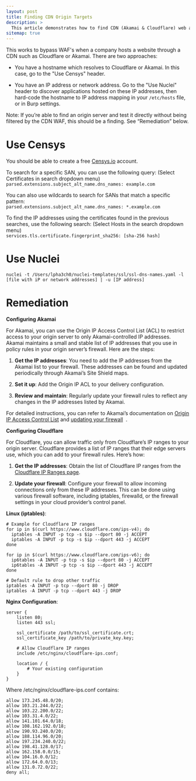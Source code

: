 ```yaml
---
layout: post
title: Finding CDN Origin Targets
description: >
  This article demonstrates how to find CDN (Akamai & Cloudflare) web application origin servers. If these origin servers aren't properly limiting source IP addresses to the CDN, you can hard-code the name to IP address mapping in your hosts file to bypass the WAF.
sitemap: true
---
```


This works to bypass WAF's when a company hosts a website through a CDN such as Cloudflare or Akamai. There are two approaches:

- You have a hostname which resolves to Cloudflare or Akamai. In this case, go to the "Use Censys" header.
    
- You have an IP address or network address. Go to the "Use Nuclei" header to discover applications hosted on these IP addresses, then hard-code the hostname to IP address mapping in your `/etc/hosts` file, or in Burp settings.
    

Note: If you’re able to find an origin server and test it directly without being filtered by the CDN WAF, this should be a finding. See “Remediation” below.

# Use Censys

You should be able to create a free [Censys.io](http://censys.io/ "http://censys.io") account.

To search for a specific SAN, you can use the following query: (Select Certificates in search dropdown menu) `parsed.extensions.subject_alt_name.dns_names: example.com`

You can also use wildcards to search for SANs that match a specific pattern:  
`parsed.extensions.subject_alt_name.dns_names: *.example.com`

To find the IP addresses using the certificates found in the previous searches, use the following search: (Select Hosts in the search dropdown menu)  
`services.tls.certificate.fingerprint_sha256: [sha-256 hash]`

# Use Nuclei

`nuclei -t /Users/lpha3ch0/nuclei-templates/ssl/ssl-dns-names.yaml -l [file with iP or network addresses] | -u [IP address]`

# Remediation

**Configuring Akamai**

For Akamai, you can use the Origin IP Access Control List (ACL) to restrict access to your origin server to only Akamai-controlled IP addresses. Akamai maintains a small and stable list of IP addresses that you use in policy rules in your origin server’s firewall. Here are the steps:

1. **Get the IP addresses**: You need to add the IP addresses from the Akamai list to your firewall. These addresses can be found and updated periodically through Akamai’s Site Shield maps.
    
2. **Set it up**: Add the Origin IP ACL to your delivery configuration.
    
3. **Review and maintain**: Regularly update your firewall rules to reflect any changes in the IP addresses listed by Akamai.
    

For detailed instructions, you can refer to Akamai’s documentation on [Origin IP Access Control List](https://techdocs.akamai.com/origin-ip-acl/docs/welcome "https://techdocs.akamai.com/origin-ip-acl/docs/welcome") and [updating your firewall](https://techdocs.akamai.com/site-shield/docs/update-your-firewall-with-the-latest-ip-addresses "https://techdocs.akamai.com/site-shield/docs/update-your-firewall-with-the-latest-ip-addresses")  .

**Configuring Cloudflare**

For Cloudflare, you can allow traffic only from Cloudflare’s IP ranges to your origin server. Cloudflare provides a list of IP ranges that their edge servers use, which you can add to your firewall rules. Here’s how:

1. **Get the IP addresses**: Obtain the list of Cloudflare IP ranges from the [Cloudflare IP Ranges page](https://www.cloudflare.com/ips/ "https://www.cloudflare.com/ips/").
    
2. **Update your firewall**: Configure your firewall to allow incoming connections only from these IP addresses. This can be done using various firewall software, including iptables, firewalld, or the firewall settings in your cloud provider’s control panel.
    

**Linux (iptables)**:
```
# Example for Cloudflare IP ranges
for ip in $(curl https://www.cloudflare.com/ips-v4); do
  iptables -A INPUT -p tcp -s $ip --dport 80 -j ACCEPT
  iptables -A INPUT -p tcp -s $ip --dport 443 -j ACCEPT
done

for ip in $(curl https://www.cloudflare.com/ips-v6); do
  ip6tables -A INPUT -p tcp -s $ip --dport 80 -j ACCEPT
  ip6tables -A INPUT -p tcp -s $ip --dport 443 -j ACCEPT
done

# Default rule to drop other traffic
iptables -A INPUT -p tcp --dport 80 -j DROP
iptables -A INPUT -p tcp --dport 443 -j DROP
```

**Nginx Configuration**:
```
server {
    listen 80;
    listen 443 ssl;
    
    ssl_certificate /path/to/ssl_certificate.crt;
    ssl_certificate_key /path/to/private_key.key;

    # Allow Cloudflare IP ranges
    include /etc/nginx/cloudflare-ips.conf;

    location / {
        # Your existing configuration
    }
}
```

Where /etc/nginx/cloudflare-ips.conf contains:
```
allow 173.245.48.0/20;
allow 103.21.244.0/22;
allow 103.22.200.0/22;
allow 103.31.4.0/22;
allow 141.101.64.0/18;
allow 108.162.192.0/18;
allow 190.93.240.0/20;
allow 188.114.96.0/20;
allow 197.234.240.0/22;
allow 198.41.128.0/17;
allow 162.158.0.0/15;
allow 104.16.0.0/12;
allow 172.64.0.0/13;
allow 131.0.72.0/22;
deny all;
```